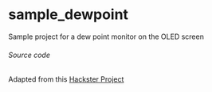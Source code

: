 # sample_dewpoint
Sample project for a dew point monitor on the OLED screen

###### Source code

Adapted from this [Hackster Project](https://www.hackster.io/Brittany_Bull/serial-dew-point-5fa04d)
